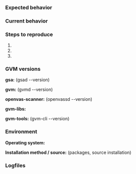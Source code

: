 <!--
If reporting an issue please try to provide the information asked below.

Before reporting an issue please:

1. make sure that you're using the latest published GVM components for the
   release you are using: http://openvas.org/install-source.html.
2. check the list of issues whether it isn't already reported.
3. be aware that this is not a support forum. If your issue is more a question
   than a bug report, please check http://openvas.org/ for available support
   options.
-->

### Expected behavior

### Current behavior

### Steps to reproduce
1.
2.
3.

### GVM versions
**gsa:** (gsad --version)

**gvm:** (gvmd --version)

**openvas-scanner:** (openvassd --version)

**gvm-libs:**

**gvm-tools:** (gvm-cli --version)

### Environment
**Operating system:**

**Installation method / source:** (packages, source installation)

### Logfiles

<!-- in most cases you'll find the logs in /var/log/gvm/ -->

```

```

